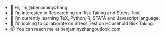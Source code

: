 - 👋 Hi, I’m @benjaminyzhang
- 👀 I’m interested in Researching on Risk Taking and Stress Test.
- 🌱 I’m currently learning TeX, Python, R, STATA and Javascript language.
- 💞️ I’m looking to collaborate on Stress Test on Household Risk Taking.
- 📫 You can reach me at benjaminyzhang<at-mark>outlook.com

<!---
benjaminyzhang/benjaminyzhang is a ✨ special ✨ repository because its `README.md` (this file) appears on your GitHub profile.
You can click the Preview link to take a look at your changes.
--->
